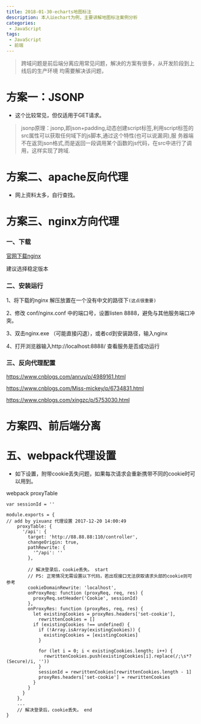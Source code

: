 ```yaml
---
title: 2018-01-30-echarts地图标注
description: 本人以echart为例，主要讲解地图标注案例分析
categories:
 - JavaScript
tags:
 - JavaScript
 - 前端
---
```


<!-- more -->

> 跨域问题是前后端分离应用常见问题，解决的方案有很多，从开发阶段到上线后的生产环境
均需要解决该问题，

# 方案一：JSONP

* 这个比较常见，但仅适用于GET请求。
> jsonp原理：jsonp,即json+padding,动态创建script标签,利用script标签的src属性可以获取任何域下的js脚本,通过这个特性(也可以说漏洞),服
务器端不在返货json格式,而是返回一段调用某个函数的js代码，在src中进行了调用，这样实现了跨域.


# 方案二、apache反向代理

* 网上资料太多，自行查找。

# 方案三、nginx方向代理

### 一、下载
[官网下载nginx](http://nginx.org/en/download.html)

建议选择稳定版本

### 二、安装运行

1、将下载的nginx 解压放置在一个没有中文的路径下`(这点很重要)`

2、修改 conf/nginx.conf 中的端口号，设置listen 8888，避免与其他服务端口冲突。

3、双击nginx.exe （可能直接闪退），或者cd到安装路径，输入nginx

4、打开浏览器输入http://localhost:8888/ 查看服务是否成功运行

### 三、反向代理配置

https://www.cnblogs.com/anruy/p/4989161.html

https://www.cnblogs.com/Miss-mickey/p/6734831.html

https://www.cnblogs.com/xingzc/p/5753030.html

# 方案四、前后端分离

# 五、webpack代理设置

* 如下设置，附带cookie丢失问题，如果每次请求会重新携带不同的cookie时可以用到。

webpack proxyTable
```
var sessionId = ''

module.exports = {
// add by yixuanz 代理设置 2017-12-20 14:00:49
    proxyTable: {
      '/api': {
        target: 'http://88.88.88:110/controller',
        changeOrigin: true,
        pathRewrite: {
          '^/api': ''
        },

        // 解决登录后，cookie丢失。 start
        // PS: 正常情况无需设置以下代码，若出现接口无法获取请求头部的cookie则可参考
        cookieDomainRewrite: 'localhost',
        onProxyReq: function (proxyReq, req, res) {
          proxyReq.setHeader('Cookie', sessionId)
        },
        onProxyRes: function (proxyRes, req, res) {
          let existingCookies = proxyRes.headers['set-cookie'],
            rewrittenCookies = []
          if (existingCookies !== undefined) {
            if (!Array.isArray(existingCookies)) {
              existingCookies = [existingCookies]
            }

            for (let i = 0; i < existingCookies.length; i++) {
              rewrittenCookies.push(existingCookies[i].replace(/;\s*?(Secure)/i, ''))
            }
            sessionId = rewrittenCookies[rewrittenCookies.length - 1]
            proxyRes.headers['set-cookie'] = rewrittenCookies
          }
        }
      }
    },
    ...
    // 解决登录后，cookie丢失。 end
}
```